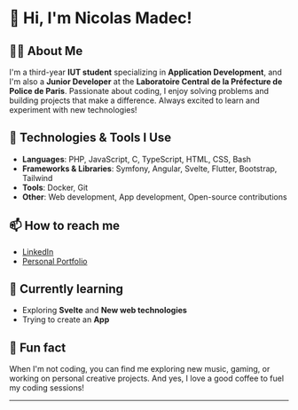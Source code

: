 # 👋 Hi, I'm Nicolas Madec!

## 👨‍💻 About Me

I'm a third-year **IUT student** specializing in **Application Development**, and I'm also a **Junior Developer** at the **Laboratoire Central de la Préfecture de Police de Paris**. Passionate about coding, I enjoy solving problems and building projects that make a difference. Always excited to learn and experiment with new technologies!

## 🔧 Technologies & Tools I Use

- **Languages**: PHP, JavaScript, C, TypeScript, HTML, CSS, Bash
- **Frameworks & Libraries**: Symfony, Angular, Svelte, Flutter, Bootstrap, Tailwind
- **Tools**: Docker, Git
- **Other**: Web development, App development, Open-source contributions

## 📫 How to reach me

- [LinkedIn](https://fr.linkedin.com/in/nicolas-madec-1b57a2295) 
- [Personal Portfolio](https://mdcnico.github.io/) 

## 🌱 Currently learning

- Exploring **Svelte** and **New web technologies**
- Trying to create an **App**


## 💬 Fun fact

When I'm not coding, you can find me exploring new music, gaming, or working on personal creative projects. And yes, I love a good coffee to fuel my coding sessions!

---
